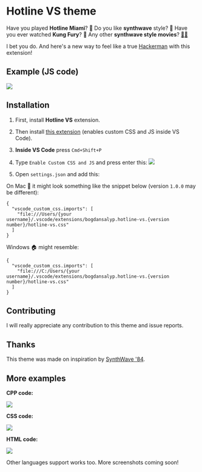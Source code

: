 
# Hotline VS theme

Have you played **Hotline Miami**? 🐔
Do you like **synthwave** style? 🌆
Have you ever watched **Kung Fury**? 🥋
Any other **synthwave style movies**? [🦂🔨](https://en.wikipedia.org/wiki/Drive_(2011_film))

I bet you do. And here's a new way to feel like a true [Hackerman](https://knowyourmeme.com/memes/hackerman) with this extension!

## Example (JS code)
![
](https://pp.userapi.com/c851524/v851524833/13d692/72JlbpWYC14.jpg)

## Installation

1. First, install **Hotline VS** extension. 

2. Then install [this extension](https://marketplace.visualstudio.com/items?itemName=be5invis.vscode-custom-css) (enables custom CSS and JS inside VS Code).

3. **Inside VS Code** press `Cmd+Shift+P`
4. Type `Enable Custom CSS and JS` and press enter this:
![
](https://pp.userapi.com/c851524/v851524887/140f9f/F8t6B3sxDso.jpg)
5. Open `settings.json` and add this:

On Mac 🍏 it might look something like the snippet below (version `1.0.0` may be different):

```
{
  "vscode_custom_css.imports": [
    "file:///Users/{your username}/.vscode/extensions/bogdansalyp.hotline-vs.{version number}/hotline-vs.css"
  ]
}
```

Windows 🏠 might resemble:

```
{
  "vscode_custom_css.imports": [
    "file:///C:/Users/{your username}/.vscode/extensions/bogdansalyp.hotline-vs.{version number}/hotline-vs.css"
  ]
}
```
  
## Contributing

I will really appreciate any contribution to this theme and issue reports.

## Thanks

This theme was made on inspiration by [SynthWave '84](https://marketplace.visualstudio.com/items?itemName=RobbOwen.synthwave-vscode).

## More examples

**CPP code:**

![
](https://pp.userapi.com/c851524/v851524887/140ffc/my6pmQ2uvxw.jpg)

**CSS code:**

![
](https://pp.userapi.com/c851524/v851524887/141005/lruP6futqcQ.jpg)

**HTML code:**

![
](https://pp.userapi.com/c851524/v851524887/141021/uH-R0-XS8QA.jpg)

Other languages support works too. More screenshots coming soon!

